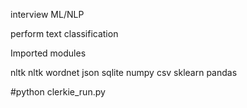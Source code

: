 interview ML/NLP

perform text classification

Imported modules

nltk
nltk wordnet
json
sqlite
numpy
csv
sklearn
pandas


#python clerkie_run.py 





